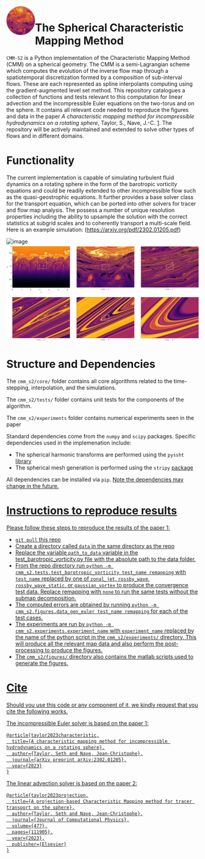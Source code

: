 <img align="left" height="75" width="75" src="./docs/assets/cmm-s2_logo.png">

# The Spherical Characteristic Mapping Method

`CMM-S2` is a Python implementation of the Characteristic Mapping Method (CMM) on a spherical geometry. The CMM is a semi-Lagrangian scheme which computes the evolution of the inverse flow map through a spatiotemporal discretization formed by a composition of sub-interval flows. These are each represented as spline interpolants computing using the gradient-augmented level set method. This repository catalogues a collection of functions and tests relevant to this computation for linear advection and the incompressible Euler equations on the two-torus and on the sphere. It contains all relevant code needed to reproduce the figures and data in the paper *A characteristic mapping method for incompressible hydrodynamics on a rotating sphere*, Taylor, S., Nave, J.-C. [1](https://arxiv.org/pdf/2302.01205.pdf). The repository will be actively maintained and extended to solve other types of flows and in different domains.

# Functionality

The current implementation is capable of simulating turbulent fluid dynamics on a rotating sphere in the form of the barotropic vorticity equations and could be readily extended to other incompressible flow such as the quasi-geostrophic equations. It further provides a base solver class for the transport equation, which can be ported into other solvers for tracer and flow map analysis. The possess a number of unique resolution properties including the ability to upsample the solution with the correct statistics at subgrid scales and to coherently transport a multi-scale field. Here is an example simulation: (https://arxiv.org/pdf/2302.01205.pdf)

![image](./docs/assets/multi_jet_evolution_redo.png)
![image](./docs/assets/multi_jet_redo_zoom.png)



# Structure and Dependencies

The `cmm_s2/core/` folder contains all core algorithms related to the time-stepping, interpolation, and the simulations. 

The `cmm_s2/tests/` folder contains unit tests for the components of the algorithm.

The `cmm_s2/experiments` folder contains numerical experiments seen in the paper 

Standard dependencies come from the `numpy` and `scipy` packages. Specific dependencies used in the implemenation include:

- The spherical harmonic transforms are performed using the `pyssht` [library](https://pypi.org/project/pyssht/)
- The spherical mesh generation is performed using the `stripy` [package](https://pypi.org/project/stripy/)

All dependencies can be installed via `pip`. <u> Note <u> the dependencies may change in the future. 

# Instructions to reproduce results

Please follow these steps to reproduce the results of the paper [1](https://arxiv.org/pdf/2302.01205.pdf):

- `git pull` this repo
- Create a directory called `data` in the same directory as the repo
- Replace the variable `path_to_data` variable in the test_barotropic_vorticity.py file with the absolute path to the data folder.
- From the repo directory run `python -m cmm_s2.tests.test_barotropic_vorticity test_name remapping` with `test_name` replaced by one of `zonal_jet`, `rossby_wave`, `rossby_wave_static`, or `gaussian_vortex` to produce the convergence test data. Replace remapping with `none` to run the same tests without the submap decomposition.
- The computed errors are obtained by running `python -m cmm_s2.figures.data_gen_euler test_name remapping` for each of the test cases.
- The experiments are run by `python -m cmm_s2.experiments.experiment_name` with `experiment_name` replaced by the name of the python script in the `cmm_s2/experiments/` directory. This will produce all the relevant map data and also perform the post-processing to produce the figures. 
- The `cmm_s2/figures/` directory also contains the matlab scripts used to generate the figures. 


# Cite

Should you use this code or any component of it, we kindly request that you cite the following works. 

The incompressible Euler solver is based on the paper [1](https://arxiv.org/pdf/2302.01205.pdf):

```
@article{taylor2023characteristic,
  title={A characteristic mapping method for incompressible hydrodynamics on a rotating sphere},
  author={Taylor, Seth and Nave, Jean-Christophe},
  journal={arXiv preprint arXiv:2302.01205},
  year={2023}
}
```

The linear advection solver is based on the paper [2](https://www.sciencedirect.com/science/article/pii/S0021999122009688):

```
@article{taylor2023projection,
  title={A projection-based Characteristic Mapping method for tracer transport on the sphere},
  author={Taylor, Seth and Nave, Jean-Christophe},
  journal={Journal of Computational Physics},
  volume={477},
  pages={111905},
  year={2023},
  publisher={Elsevier}
}

```

